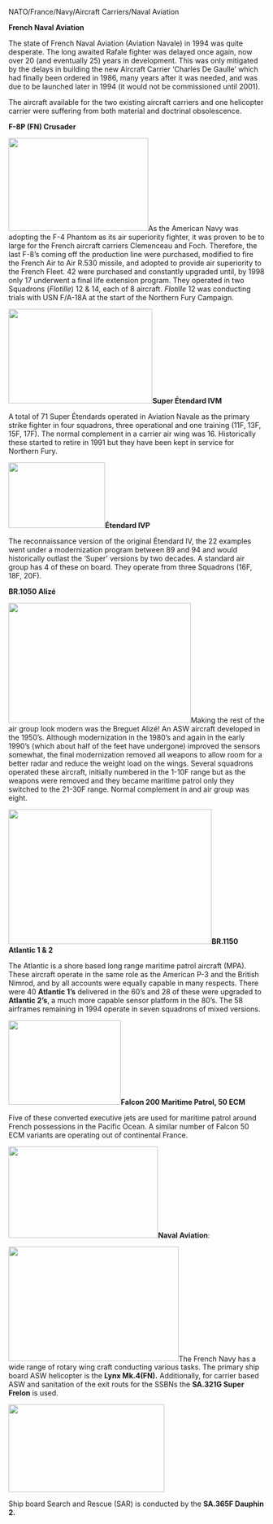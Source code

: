 NATO/France/Navy/Aircraft Carriers/Naval Aviation

**French Naval Aviation**

The state of French Naval Aviation (Aviation Navale) in 1994 was quite
desperate. The long awaited Rafale fighter was delayed once again, now
over 20 (and eventually 25) years in development. This was only
mitigated by the delays in building the new Aircraft Carrier ‘Charles De
Gaulle’ which had finally been ordered in 1986, many years after it was
needed, and was due to be launched later in 1994 (it would not be
commissioned until 2001).

The aircraft available for the two existing aircraft carriers and one
helicopter carrier were suffering from both material and doctrinal
obsolescence.

**F-8P (FN) Crusader**

<img src="/assets\images\nato\fr\navy\naval-aviation\media\image1.jpg" style="width:2.86736in;height:1.90625in" />As
the American Navy was adopting the F-4 Phantom as its air superiority
fighter, it was proven to be to large for the French aircraft carriers
Clemenceau and Foch. Therefore, the last F-8’s coming off the production
line were purchased, modified to fire the French Air to Air R.530
missile, and adopted to provide air superiority to the French Fleet. 42
were purchased and constantly upgraded until, by 1998 only 17 underwent
a final life extension program. They operated in two Squadrons
(*Flotille*) 12 & 14, each of 8 aircraft. *Flotille* 12 was conducting
trials with USN F/A-18A at the start of the Northern Fury Campaign.

<img src="/assets\images\nato\fr\navy\naval-aviation\media\image2.jpg" style="width:2.95278in;height:1.93855in" />**Super
Étendard IVM**

A total of 71 Super Étendards operated in Aviation Navale as the primary
strike fighter in four squadrons, three operational and one training
(11F, 13F, 15F, 17F). The normal complement in a carrier air wing was
16. Historically these started to retire in 1991 but they have been kept
in service for Northern Fury.

<img src="/assets\images\nato\fr\navy\naval-aviation\media\image3.jpeg" style="width:1.98066in;height:1.34429in" />**Étendard
IVP**

The reconnaissance version of the original Étendard IV, the 22 examples
went under a modernization program between 89 and 94 and would
historically outlast the ‘Super’ versions by two decades. A standard air
group has 4 of these on board. They operate from three Squadrons (16F,
18F, 20F).

**BR.1050 Alizé**

<img src="/assets\images\nato\fr\navy\naval-aviation\media\image4.jpeg" style="width:3.73832in;height:2.45347in" />Making
the rest of the air group look modern was the Breguet Alizé! An ASW
aircraft developed in the 1950’s. Although modernization in the 1980’s
and again in the early 1990’s (which about half of the feet have
undergone) improved the sensors somewhat, the final modernization
removed all weapons to allow room for a better radar and reduce the
weight load on the wings. Several squadrons operated these aircraft,
initially numbered in the 1-10F range but as the weapons were removed
and they became maritime patrol only they switched to the 21-30F range.
Normal complement in and air group was eight.

<img src="/assets\images\nato\fr\navy\naval-aviation\media\image5.jpg" style="width:4.16667in;height:2.76389in" />**BR.1150
Atlantic 1 & 2**

The Atlantic is a shore based long range maritime patrol aircraft (MPA).
These aircraft operate in the same role as the American P-3 and the
British Nimrod, and by all accounts were equally capable in many
respects. There were 40 **Atlantic 1’s** delivered in the 60’s and 28 of
these were upgraded to **Atlantic 2’s**, a much more capable sensor
platform in the 80’s. The 58 airframes remaining in 1994 operate in
seven squadrons of mixed versions.

<img src="/assets\images\nato\fr\navy\naval-aviation\media\image6.jpg" style="width:2.30556in;height:1.72917in" />**Falcon
200 Maritime Patrol, 50 ECM**

Five of these converted executive jets are used for maritime patrol
around French possessions in the Pacific Ocean. A similar number of
Falcon 50 ECM variants are operating out of continental France.

<img src="/assets\images\nato\fr\navy\naval-aviation\media\image7.jpg" style="width:3.06667in;height:1.87014in" />**Naval
Aviation**:

<img src="/assets\images\nato\fr\navy\naval-aviation\media\image8.jpeg" style="width:3.48958in;height:2.351in" />The
French Navy has a wide range of rotary wing craft conducting various
tasks. The primary ship board ASW helicopter is the **Lynx Mk.4(FN).**
Additionally, for carrier based ASW and sanitation of the exit routs for
the SSBNs the **SA.321G Super Frelon** is used.

<img src="/assets\images\nato\fr\navy\naval-aviation\media\image9.jpg" style="width:3.19861in;height:1.80208in" />

Ship board Search and Rescue (SAR) is conducted by the **SA.365F Dauphin
2.**
